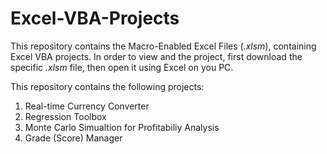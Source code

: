 # Excel-VBA-Projects
This repository contains the Macro-Enabled Excel Files (_.xlsm_), containing Excel VBA projects.
In order to view and the project, first download the specific _.xlsm_ file, then open it using Excel on you PC.

This repository contains the following projects:
1. Real-time Currency Converter
2. Regression Toolbox
3. Monte Carlo Simualtion for Profitabiliy Analysis
4. Grade (Score) Manager
